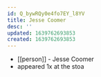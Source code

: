 ```yaml
---
id: Q_bywRQy0e4fo7EY_l8YV
title: Jesse Coomer
desc: ''
updated: 1639762693853
created: 1639762693853
---
```



- [[person]] - Jesse Coomer
- appeared 1x at the stoa
